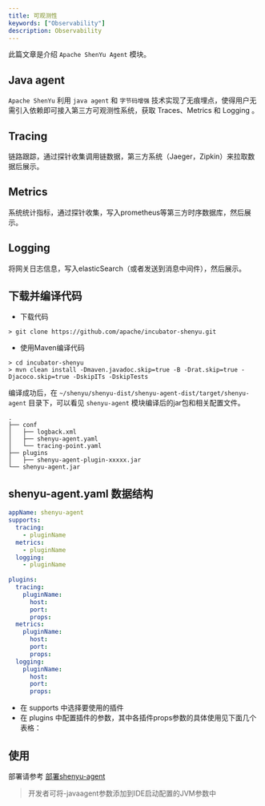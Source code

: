 ```yaml
---
title: 可观测性
keywords: ["Observability"]
description: Observability
---
```


此篇文章是介绍 `Apache ShenYu Agent` 模块。

## Java agent

`Apache ShenYu` 利用 `java agent` 和 `字节码增强` 技术实现了无痕埋点，使得用户无需引入依赖即可接入第三方可观测性系统，获取 Traces、Metrics 和 Logging 。

## Tracing

链路跟踪，通过探针收集调用链数据，第三方系统（Jaeger，Zipkin）来拉取数据后展示。

## Metrics

系统统计指标，通过探针收集，写入prometheus等第三方时序数据库，然后展示。

## Logging

将网关日志信息，写入elasticSearch（或者发送到消息中间件），然后展示。

## 下载并编译代码

- 下载代码

```shell
> git clone https://github.com/apache/incubator-shenyu.git
```

- 使用Maven编译代码

```shell
> cd incubator-shenyu
> mvn clean install -Dmaven.javadoc.skip=true -B -Drat.skip=true -Djacoco.skip=true -DskipITs -DskipTests
```

编译成功后，在 `~/shenyu/shenyu-dist/shenyu-agent-dist/target/shenyu-agent` 目录下，可以看见 `shenyu-agent` 模块编译后的jar包和相关配置文件。

```text
.
├── conf
│   ├── logback.xml
│   ├── shenyu-agent.yaml
│   └── tracing-point.yaml
├── plugins
│   ├── shenyu-agent-plugin-xxxxx.jar
└── shenyu-agent.jar
```

## shenyu-agent.yaml 数据结构

```yaml
appName: shenyu-agent
supports:
  tracing:
    - pluginName
  metrics:
    - pluginName
  logging:
    - pluginName
  
plugins:
  tracing:
    pluginName:
      host: 
      port:
      props:
  metrics:
    pluginName:
      host: 
      port:
      props:
  logging:
    pluginName:
      host: 
      port:
      props:
```

- 在 supports 中选择要使用的插件
- 在 plugins 中配置插件的参数，其中各插件props参数的具体使用见下面几个表格：


## 使用

部署请参考 [部署shenyu-agent](../../deployment/deployment-agent.md)

> 开发者可将-javaagent参数添加到IDE启动配置的JVM参数中

